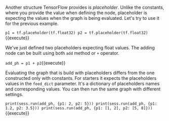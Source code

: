 Another structure TensorFlow provides is *placeholder*. Unlike the constants, where you provide the value when defining the node, placeholder is expecting the values when the graph is being evaluated. Let's try to use it for the previous example.

`p1 = tf.placeholder(tf.float32)
p2 = tf.placeholder(tf.float32)`{{execute}}

We've just defined two placeholders expecting float values. The adding node can be built using both `add` method or `+` operator.

`add_ph = p1 + p2`{{execute}}

Evaluating the graph that is build with placeholders differs from the one constructed only with constants. For starters it expects the placeholders values in the `feed_dict` parameter. It's a dictionary of placeholders names and corresponding values. You can then run the same graph with different settings.

`print(sess.run(add_ph, {p1: 2, p2: 5}))
print(sess.run(add_ph, {p1: 1.2, p2: 3.5}))
print(sess.run(add_ph, {p1: [1, 2], p2: [5, 8]}))`{{execute}}

